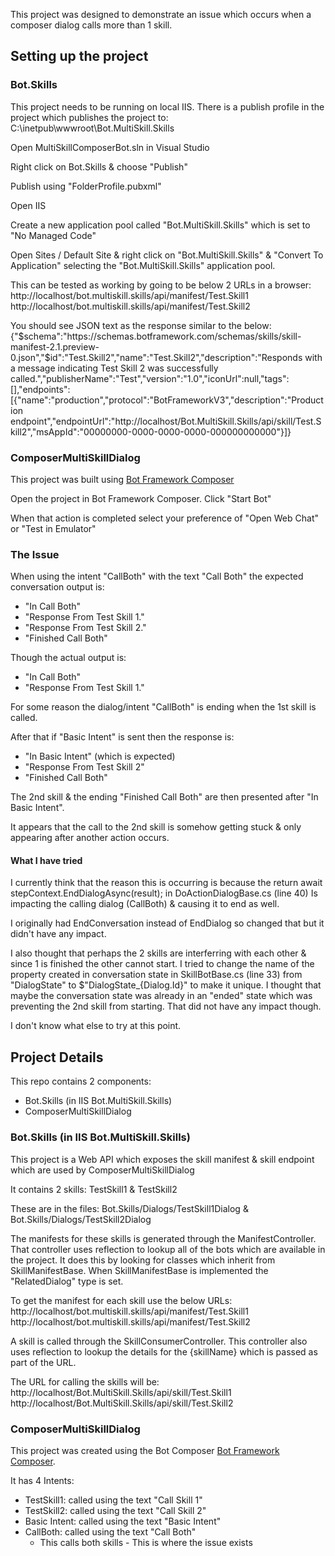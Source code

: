 This project was designed to demonstrate an issue which occurs when a composer dialog calls more than 1 skill.

## Setting up the project
### Bot.Skills
This project needs to be running on local IIS.
There is a publish profile in the project which publishes the project to: C:\inetpub\wwwroot\Bot.MultiSkill.Skills

Open MultiSkillComposerBot.sln in Visual Studio

Right click on Bot.Skills & choose "Publish"

Publish using "FolderProfile.pubxml"

Open IIS

Create a new application pool called "Bot.MultiSkill.Skills" which is set to "No Managed Code"

Open Sites / Default Site & right click on "Bot.MultiSkill.Skills" & "Convert To Application" selecting the "Bot.MultiSkill.Skills" application pool.

This can be tested as working by going to be below 2 URLs in a browser:
http://localhost/bot.multiskill.skills/api/manifest/Test.Skill1
http://localhost/bot.multiskill.skills/api/manifest/Test.Skill2

You should see JSON text as the response similar to the below:
{"$schema":"https://schemas.botframework.com/schemas/skills/skill-manifest-2.1.preview-0.json","$id":"Test.Skill2","name":"Test.Skill2","description":"Responds with a message indicating Test Skill 2 was successfully called.","publisherName":"Test","version":"1.0","iconUrl":null,"tags":[],"endpoints":[{"name":"production","protocol":"BotFrameworkV3","description":"Production endpoint","endpointUrl":"http://localhost/Bot.MultiSkill.Skills/api/skill/Test.Skill2","msAppId":"00000000-0000-0000-0000-000000000000"}]}

### ComposerMultiSkillDialog

This project was built using [Bot Framework Composer](https://docs.microsoft.com/en-us/composer/introduction)

Open the project in Bot Framework Composer.
Click "Start Bot"

When that action is completed select your preference of "Open Web Chat" or "Test in Emulator"

### The Issue
When using the intent "CallBoth" with the text "Call Both" the expected conversation output is:

- "In Call Both"
- "Response From Test Skill 1."
- "Response From Test Skill 2."
- "Finished Call Both"

Though the actual output is:
- "In Call Both"
- "Response From Test Skill 1."

For some reason the dialog/intent "CallBoth" is ending when the 1st skill is called.

After that if "Basic Intent" is sent then the response is:
- "In Basic Intent" (which is expected)
- "Response From Test Skill 2"
- "Finished Call Both"

The 2nd skill & the ending "Finished Call Both" are then presented after "In Basic Intent".

It appears that the call to the 2nd skill is somehow getting stuck & only appearing after another action occurs.

#### What I have tried
I currently think that the reason this is occurring is because the return await stepContext.EndDialogAsync(result); in DoActionDialogBase.cs (line 40)
Is impacting the calling dialog (CallBoth) & causing it to end as well.

I originally had EndConversation instead of EndDialog so changed that but it didn't have any impact.

I also thought that perhaps the 2 skills are interferring with each other & since 1 is finished the other cannot start.
I tried to change the name of the property created in conversation state in SkillBotBase.cs (line 33) from "DialogState" to $"DialogState_{Dialog.Id}" to make it unique.
I thought that maybe the conversation state was already in an "ended" state which was preventing the 2nd skill from starting.
That did not have any impact though.

I don't know what else to try at this point.

## Project Details
This repo contains 2 components:
- Bot.Skills (in IIS Bot.MultiSkill.Skills)
- ComposerMultiSkillDialog

### Bot.Skills (in IIS Bot.MultiSkill.Skills)
This project is a Web API which exposes the skill manifest & skill endpoint which are used by ComposerMultiSkillDialog

It contains 2 skills: TestSkill1 & TestSkill2

These are in the files: Bot.Skills/Dialogs/TestSkill1Dialog & Bot.Skills/Dialogs/TestSkill2Dialog

The manifests for these skills is generated through the ManifestController.  
That controller uses reflection to lookup all of the bots which are available in the project.
It does this by looking for classes which inherit from SkillManifestBase.
When SkillManifestBase is implemented the "RelatedDialog" type is set.

To get the manifest for each skill use the below URLs:
http://localhost/bot.multiskill.skills/api/manifest/Test.Skill1
http://localhost/bot.multiskill.skills/api/manifest/Test.Skill2

A skill is called through the SkillConsumerController.
This controller also uses reflection to lookup the details for the {skillName} which is passed as part of the URL.

The URL for calling the skills will be:
http://localhost/Bot.MultiSkill.Skills/api/skill/Test.Skill1
http://localhost/Bot.MultiSkill.Skills/api/skill/Test.Skill2

### ComposerMultiSkillDialog

This project was created using the Bot Composer [Bot Framework Composer](https://docs.microsoft.com/en-us/composer/introduction).

It has 4 Intents:
- TestSkill1: called using the text "Call Skill 1"
- TestSkill2: called using the text "Call Skill 2"
- Basic Intent: called using the text "Basic Intent"
- CallBoth: called using the text "Call Both"
    - This calls both skills - This is where the issue exists